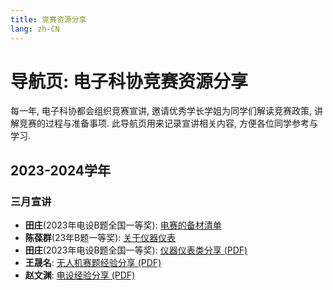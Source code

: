 ```yaml
---
title: 竞赛资源分享
lang: zh-CN
---
```


# 导航页: 电子科协竞赛资源分享

每一年, 电子科协都会组织竞赛宣讲, 邀请优秀学长学姐为同学们解读竞赛政策, 讲解竞赛的过程与准备事项. 此导航页用来记录宣讲相关内容, 方便各位同学参考与学习.

## 2023-2024学年

### 三月宣讲

- **田庄**(2023年电设B题全国一等奖): [电赛的备材清单](2324/清单.md)
- **陈葆群**(23年B题一等奖): [关于仪器仪表](./2324/仪器仪表.md)
- **田庄**(2023年电设B题全国一等奖): [仪器仪表类分享 (PDF)](/仪器仪表-田庄.pdf)
- **王晟名**: [无人机赛题经验分享 (PDF)](/电设分享_无人机.pdf)
- **赵文渊**: [电设经验分享 (PDF)](/赵文渊电赛经验分享.pdf)